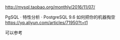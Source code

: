 http://mysql.taobao.org/monthly/2016/11/07/

PgSQL · 特性分析 · PostgreSQL 9.6 如何把你的机器掏空
https://yq.aliyun.com/articles/71950?t=t1

可以参考
